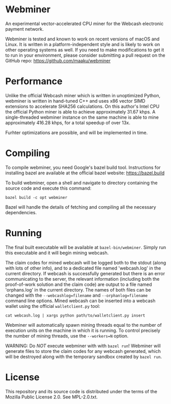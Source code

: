 # Webminer

An experimental vector-accelerated CPU miner for the Webcash electronic payment network.

Webminer is tested and known to work on recent versions of macOS and Linux.  It is written in a platform-independent style and is likely to work on other operating systems as well.  If you need to make modifications to get it to run in your environment, please consider submitting a pull request on the GitHub repo: https://github.com/maaku/webminer

# Performance

Unlike the official Webcash miner which is written in unoptimized Python, webminer is written in hand-tuned C++ and uses x86 vector SIMD extensions to accelerate SHA256 calculations.  On this author's Intel CPU the official Python miner is able to achieve approximately 31.67 khps.  A single-threaded webminer instance on the same machine is able to mine approximately 416.28 khps, for a total speedup of over 13x.

Furhter optimizations are possible, and will be implemented in time.

# Compiling

To compile webminer, you need Google's bazel build tool.  Instructions for installing bazel are available at the official bazel website: https://bazel.build

To build webminer, open a shell and navigate to directory containing the source code and execute this command:

```
bazel build -c opt webminer
```

Bazel will handle the details of fetching and compiling all the necessary dependencies.

# Running

The final built executable will be available at `bazel-bin/webminer`.  Simply run this executable and it will begin mining webcash.

The claim codes for mined webcash will be logged both to the stdout (along with lots of other info), and to a dedicated file named 'webcash.log' in the current directory.  If webcash is successfully generated but there is an error communicating to the server, the relevant information (including both the proof-of-work solution and the claim code) are output to a file named 'orphans.log' in the current directory.  The names of both files can be changed with the `--webcashlog=filename` and `--orphanlog=filename` command line options.  Mined webcash can be inserted into a webcash wallet using the official `walletclient.py` tool:

```
cat webcash.log | xargs python path/to/walletclient.py insert
```

Webminer will automatically spawn mining threads equal to the number of execution units on the machine in which it is running.  To control precisely the number of mining threads, use the `--workers=N` option.

WARNING: Do *NOT* execute webminer with with `bazel run`!  Webminer will generate files to store the claim codes for any webcash generated, which will be destroyed along with the temporary sandbox created by `bazel run`.

# License

This repository and its source code is distributed under the terms of the Mozilla Public License 2.0.  See MPL-2.0.txt.
